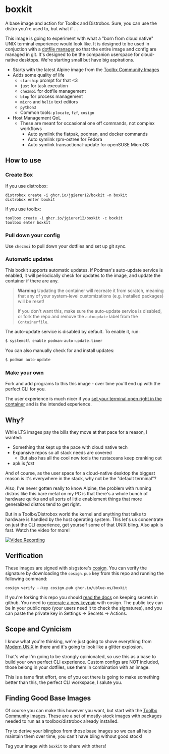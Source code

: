 # boxkit

A base image and action for Toolbx and Distrobox.
Sure, you can use the distro you're used to, but what if ...

This image is going to experiment with what a "born from cloud native" UNIX terminal experience would look like.
It is designed to be used in conjuction with a [dotfile manager](https://dotfiles.github.io/utilities/) so that the entire image and config are managed in git.
It's designed to be the companion userspace for cloud-native desktops.
We're starting small but have big aspirations.

- Starts with the latest Alpine image from the [Toolbx Community Images](https://github.com/toolbx-images/images)
- Adds some quality of life
  - `starship` prompt for that <3
  - `just` for task execution
  - `chezmoi` for dotfile management
  - `btop` for process management
  - `micro` and `helix` text editors
  - `python3`
  - Common tools: `plocate`, `fzf`, `cosign`
- Host Management QoL
  - These are meant for occasional one off commands, not complex workflows
    - Auto symlink the flatpak, podman, and docker commands
    - Auto symlink rpm-ostree for Fedora
    - Auto symlink transactional-update for openSUSE MicroOS

## How to use

### Create Box

If you use distrobox:

    distrobox create -i ghcr.io/jgierer12/boxkit -n boxkit
    distrobox enter boxkit

If you use toolbx:

    toolbox create -i ghcr.io/jgierer12/boxkit -c boxkit
    toolbox enter boxkit

### Pull down your config

Use `chezmoi` to pull down your dotfiles and set up git sync.

### Automatic updates

This boxkit supports automatic updates. If Podman's auto-update service is enabled, it will periodically check for updates to the image, and update the container if there are any.

> **Warning**
> Updating the container will recreate it from scratch, meaning that any of your system-level customizations (e.g. installed packages) will be reset!
>
> If you don't want this, make sure the auto-update service is disabled, or fork the repo and remove the `autoupdate` label from the `Containerfile`.

The auto-update service is disabled by default. To enable it, run:

```sh
$ systemctl enable podman-auto-update.timer
```

You can also manually check for and install updates:

```sh
$ podman auto-update
```

### Make your own

Fork and add programs to this this image - over time you'll end up with the perfect CLI for you.

The user experience is much nicer if you [set your terminal open right in the container]() and is the intended experience.

## Why?

While LTS images pay the bills they move at that pace for a reason, I wanted:

- Something that kept up the pace with cloud native tech
- Expansive repos so all stack needs are covered
  - But also has all the cool new tools the rustaceans keep cranking out
- apk is _fast_

And of course, as the user space for a cloud-native desktop the biggest reason is it's everywhere in the stack, why not be the "default terminal"?

Also, I've never gotten really to know Alpine, the problem with running distros like this bare metal on my PC is that there's a whole bunch of hardware quirks and all sorts of little enablement things that more generalized distros tend to get right.

But in a Toolbx/Distrobox world the kernel and anything that talks to hardware is handled by the host operating system.
This let's us concentrate on just the CLI experience, get yourself some of that UNIX bling.
Also apk is fast. Watch the video for more!

[![Video Recording](https://img.youtube.com/vi/7-FPAWjROos/0.jpg)](https://youtu.be/7-FPAWjROos)

## Verification

These images are signed with sisgstore's [cosign](https://docs.sigstore.dev/cosign/overview/). You can verify the signature by downloading the `cosign.pub` key from this repo and running the following command:

    cosign verify --key cosign.pub ghcr.io/ublue-os/boxkit

If you're forking this repo you should [read the docs](https://docs.github.com/en/actions/security-guides/encrypted-secrets) on keeping secrets in github. You need to [generate a new keypair](https://docs.sigstore.dev/cosign/overview/) with cosign. The public key can be in your public repo (your users need it to check the signatures), and you can paste the private key in Settings -> Secrets -> Actions.

## Scope and Cynicism

I know what you're thinking, we're just going to shove everything from [Modern UNIX](https://github.com/ibraheemdev/modern-unix) in there and it's going to look like a glitter explosion.

That's why I'm going to be strongly opinionated, so use this as a base to build your own perfect CLI experience.
Custom configs are NOT included, those belong in your dotfiles, use them in combination with an image.

This is a tame first effort, one of you out there is going to make something better than this, the perfect CLI workspace, I salute you.

## Finding Good Base Images

Of course you can make this however you want, but start with the [Toolbx Community images](https://github.com/toolbx-images/images).
These are a set of mostly-stock images with packages needed to run as a toolbox/distrobox already installed.

Try to derive your blingbox from those base images so we can all help maintain them over time, you can't have bling without good stock!

Tag your image with `boxkit` to share with others!

